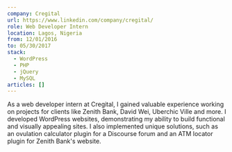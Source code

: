 ```yaml
---
company: Cregital
url: https://www.linkedin.com/company/cregital/
role: Web Developer Intern
location: Lagos, Nigeria
from: 12/01/2016
to: 05/30/2017
stack:
  - WordPress
  - PHP
  - jQuery
  - MySQL
articles: []
---
```

As a web developer intern at Cregital, I gained valuable experience working on projects for clients like Zenith Bank, David Wei, Uberchic Ville and more. I developed WordPress websites, demonstrating my ability to build functional and visually appealing sites. I also implemented unique solutions, such as an ovulation calculator plugin for a Discourse forum and an ATM locator plugin for Zenith Bank's website. 
